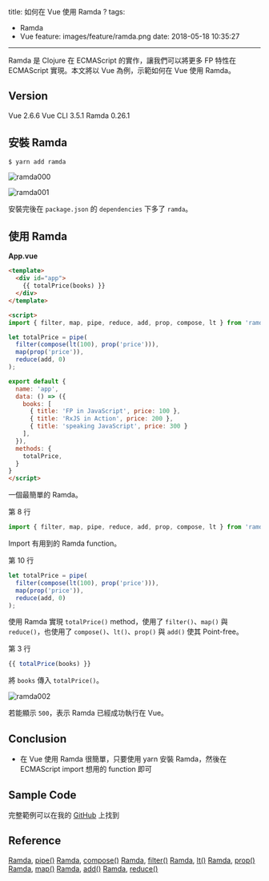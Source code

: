 title: 如何在 Vue 使用 Ramda ?
tags:
  - Ramda
  - Vue
feature: images/feature/ramda.png
date: 2018-05-18 10:35:27
---
Ramda 是 Clojure 在 ECMAScript 的實作，讓我們可以將更多 FP 特性在 ECMAScript 實現。本文將以 Vue 為例，示範如何在 Vue 使用 Ramda。

<!-- more -->

## Version

Vue 2.6.6
Vue CLI 3.5.1
Ramda 0.26.1

## 安裝 Ramda

```shell
$ yarn add ramda
```

![ramda000](/images/ramda/vue/ramda000.png)

![ramda001](/images/ramda/vue/ramda001.png)

安裝完後在 `package.json` 的 `dependencies` 下多了 `ramda`。

## 使用 Ramda

**App.vue**

```html
<template>
  <div id="app">
    {{ totalPrice(books) }}
  </div>
</template>

<script>
import { filter, map, pipe, reduce, add, prop, compose, lt } from 'ramda';

let totalPrice = pipe(
  filter(compose(lt(100), prop('price'))),
  map(prop('price')),
  reduce(add, 0)
);

export default {
  name: 'app',
  data: () => ({
    books: [
      { title: 'FP in JavaScript', price: 100 },
      { title: 'RxJS in Action', price: 200 },
      { title: 'speaking JavaScript', price: 300 }
    ],
  }),
  methods: {
    totalPrice,
  }
}
</script>
```

一個最簡單的 Ramda。

第 8 行

```javascript
import { filter, map, pipe, reduce, add, prop, compose, lt } from 'ramda';
```

Import 有用到的 Ramda function。

第 10 行

```javascript
let totalPrice = pipe(
  filter(compose(lt(100), prop('price'))),
  map(prop('price')),
  reduce(add, 0)
);
```

使用 Ramda 實現 `totalPrice()` method，使用了 `filter()`、`map()` 與 `reduce()`，也使用了 `compose()`、`lt()`、`prop()` 與 `add()` 使其 Point-free。

第 3 行

```javascript
{{ totalPrice(books) }}
```

將 `books` 傳入 `totalPrice()`。

![ramda002](/images/ramda/vue/ramda002.png)

若能顯示 `500`，表示 Ramda 已經成功執行在 Vue。

## Conclusion

* 在 Vue 使用 Ramda 很簡單，只要使用 yarn 安裝 Ramda，然後在 ECMAScript import 想用的 function 即可

## Sample Code

完整範例可以在我的 [GitHub](https://github.com/oomusou/vue-ramda) 上找到

## Reference

[Ramda](https://ramdajs.com), [pipe()](https://ramdajs.com/docs/#pipe)
[Ramda](https://ramdajs.com), [compose()](https://ramdajs.com/docs/#compose)
[Ramda](https://ramdajs.com), [filter()](https://ramdajs.com/docs/#filter)
[Ramda](https://ramdajs.com), [lt()](https://ramdajs.com/docs/#lt)
[Ramda](https://ramdajs.com), [prop()](https://ramdajs.com/docs/#prop)
[Ramda](https://ramdajs.com), [map()](https://ramdajs.com/docs/#map)
[Ramda](https://ramdajs.com), [add()](https://ramdajs.com/docs/#add)
[Ramda](https://ramdajs.com), [reduce()](https://ramdajs.com/docs/#reduce)

